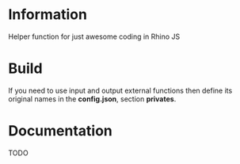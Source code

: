 # Information
Helper function for just awesome coding in Rhino JS

# Build
If you need to use input and output external functions then define its original names in the **config.json**, section **privates**.

# Documentation
TODO
